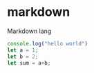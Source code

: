 # markdown
Markdown lang

```javascript
console.log("hello world")
let a = 1;
let b = 2;
let sum = a+b;
